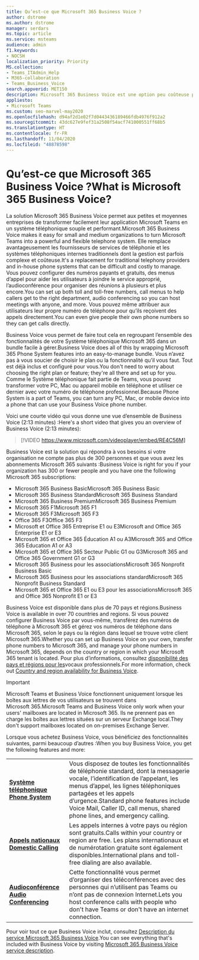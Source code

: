 ```yaml
---
title: Qu’est-ce que Microsoft 365 Business Voice ?
author: dstrome
ms.author: dstrome
manager: serdars
ms.topic: article
ms.service: msteams
audience: admin
f1.keywords:
- NOCSH
localization_priority: Priority
MS.collection:
- Teams_ITAdmin_Help
- M365-collaboration
- Teams_Business_Voice
search.appverid: MET150
description: Microsoft 365 Business Voice est une option peu coûteuse pour les appels vocaux, qui permet aux petites et moyennes entreprises de communiquer plus efficacement.
appliesto:
- Microsoft Teams
ms.custom: seo-marvel-may2020
ms.openlocfilehash: d94af2d1e02f7d0443436189466fdb4976f912a2
ms.sourcegitcommit: 43dc627e9fef31a2508f54acf741000551ff68b5
ms.translationtype: HT
ms.contentlocale: fr-FR
ms.lasthandoff: 11/04/2020
ms.locfileid: "48878598"
---
```

# <a name="what-is-microsoft-365-business-voice"></a><span data-ttu-id="f8dd2-103">Qu’est-ce que Microsoft 365 Business Voice ?</span><span class="sxs-lookup"><span data-stu-id="f8dd2-103">What is Microsoft 365 Business Voice?</span></span>

<span data-ttu-id="f8dd2-104">La solution Microsoft 365 Business Voice permet aux petites et moyennes entreprises de transformer facilement leur application Microsoft Teams en un système téléphonique souple et performant.</span><span class="sxs-lookup"><span data-stu-id="f8dd2-104">Microsoft 365 Business Voice makes it easy for small and medium organizations to turn Microsoft Teams into a powerful and flexible telephone system.</span></span> <span data-ttu-id="f8dd2-105">Elle remplace avantageusement les fournisseurs de services de téléphonie et les systèmes téléphoniques internes traditionnels dont la gestion est parfois complexe et coûteuse.</span><span class="sxs-lookup"><span data-stu-id="f8dd2-105">It's a replacement for traditional telephony providers and in-house phone systems that can be difficult and costly to manage.</span></span> <span data-ttu-id="f8dd2-106">Vous pouvez configurer des numéros payants et gratuits, des menus d’appel pour aider les utilisateurs à joindre le service approprié, l’audioconférence pour organiser des réunions à plusieurs et plus encore.</span><span class="sxs-lookup"><span data-stu-id="f8dd2-106">You can set up both toll and toll-free numbers, call menus to help callers get to the right department, audio conferencing so you can host meetings with anyone, and more.</span></span> <span data-ttu-id="f8dd2-107">Vous pouvez même attribuer aux utilisateurs leur propre numéro de téléphone pour qu’ils reçoivent des appels directement.</span><span class="sxs-lookup"><span data-stu-id="f8dd2-107">You can even give people their own phone numbers so they can get calls directly.</span></span>

<span data-ttu-id="f8dd2-108">Business Voice vous permet de faire tout cela en regroupant l’ensemble des fonctionnalités de votre Système téléphonique Microsoft 365 dans un bundle facile à gérer.</span><span class="sxs-lookup"><span data-stu-id="f8dd2-108">Business Voice does all of this by wrapping Microsoft 365 Phone System features into an easy-to-manage bundle.</span></span> <span data-ttu-id="f8dd2-109">Vous n’avez pas à vous soucier de choisir le plan ou la fonctionnalité qu’il vous faut. Tout est déjà inclus et configuré pour vous.</span><span class="sxs-lookup"><span data-stu-id="f8dd2-109">You don't need to worry about choosing the right plan or feature; they're all there and set up for you.</span></span> <span data-ttu-id="f8dd2-110">Comme le Système téléphonique fait partie de Teams, vous pouvez transformer votre PC, Mac ou appareil mobile en téléphone et utiliser ce dernier avec votre numéro de téléphone professionnel.</span><span class="sxs-lookup"><span data-stu-id="f8dd2-110">Because Phone System is a part of Teams, you can turn any PC, Mac, or mobile device into a phone that can use your Business Voice phone number.</span></span>

<span data-ttu-id="f8dd2-111">Voici une courte vidéo qui vous donne une vue d’ensemble de Business Voice (2:13 minutes) :</span><span class="sxs-lookup"><span data-stu-id="f8dd2-111">Here's a short video that gives you an overview of Business Voice (2:13 minutes):</span></span>

> [!VIDEO https://www.microsoft.com/videoplayer/embed/RE4C56M]

<span data-ttu-id="f8dd2-112">Business Voice est la solution qui répondra à vos besoins si votre organisation ne compte pas plus de 300 personnes et que vous avez les abonnements Microsoft 365 suivants :</span><span class="sxs-lookup"><span data-stu-id="f8dd2-112">Business Voice is right for you if your organization has 300 or fewer people and you have one the following Microsoft 365 subscriptions:</span></span>

- <span data-ttu-id="f8dd2-113">Microsoft 365 Business Basic</span><span class="sxs-lookup"><span data-stu-id="f8dd2-113">Microsoft 365 Business Basic</span></span>
- <span data-ttu-id="f8dd2-114">Microsoft 365 Business Standard</span><span class="sxs-lookup"><span data-stu-id="f8dd2-114">Microsoft 365 Business Standard</span></span>
- <span data-ttu-id="f8dd2-115">Microsoft 365 Business Premium</span><span class="sxs-lookup"><span data-stu-id="f8dd2-115">Microsoft 365 Business Premium</span></span>
- <span data-ttu-id="f8dd2-116">Microsoft 365 F1</span><span class="sxs-lookup"><span data-stu-id="f8dd2-116">Microsoft 365 F1</span></span>
- <span data-ttu-id="f8dd2-117">Microsoft 365 F3</span><span class="sxs-lookup"><span data-stu-id="f8dd2-117">Microsoft 365 F3</span></span>
- <span data-ttu-id="f8dd2-118">Office 365 F3</span><span class="sxs-lookup"><span data-stu-id="f8dd2-118">Office 365 F3</span></span>
- <span data-ttu-id="f8dd2-119">Microsoft et Office 365 Entreprise E1 ou E3</span><span class="sxs-lookup"><span data-stu-id="f8dd2-119">Microsoft and Office 365 Enterprise E1 or E3</span></span>
- <span data-ttu-id="f8dd2-120">Microsoft 365 et Office 365 Éducation A1 ou A3</span><span class="sxs-lookup"><span data-stu-id="f8dd2-120">Microsoft 365 and Office 365 Education A1 or A3</span></span>
- <span data-ttu-id="f8dd2-121">Microsoft 365 et Office 365 Secteur Public G1 ou G3</span><span class="sxs-lookup"><span data-stu-id="f8dd2-121">Microsoft 365 and Office 365 Government G1 or G3</span></span>
- <span data-ttu-id="f8dd2-122">Microsoft 365 Business pour les associations</span><span class="sxs-lookup"><span data-stu-id="f8dd2-122">Microsoft 365 Nonprofit Business Basic</span></span>
- <span data-ttu-id="f8dd2-123">Microsoft 365 Business pour les associations standard</span><span class="sxs-lookup"><span data-stu-id="f8dd2-123">Microsoft 365 Nonprofit Business Standard</span></span>
- <span data-ttu-id="f8dd2-124">Microsoft 365 et Office 365 E1 ou E3 pour les associations</span><span class="sxs-lookup"><span data-stu-id="f8dd2-124">Microsoft 365 and Office 365 Nonprofit E1 or E3</span></span>

<span data-ttu-id="f8dd2-125">Business Voice est disponible dans plus de 70 pays et régions.</span><span class="sxs-lookup"><span data-stu-id="f8dd2-125">Business Voice is available in over 70 countries and regions.</span></span> <span data-ttu-id="f8dd2-126">Si vous pouvez configurer Business Voice par vous-même, transférez des numéros de téléphone à Microsoft 365 et gérez vos numéros de téléphone dans Microsoft 365, selon le pays ou la région dans lequel se trouve votre client Microsoft 365.</span><span class="sxs-lookup"><span data-stu-id="f8dd2-126">Whether you can set up Business Voice on your own, transfer phone numbers to Microsoft 365, and manage your phone numbers in Microsoft 365, depends on the country or region in which your Microsoft 365 tenant is located.</span></span> <span data-ttu-id="f8dd2-127">Pour plus d’informations, consultez [disponibilité des pays et régions pour les](country-region-availability.md)vocaux professionnels.</span><span class="sxs-lookup"><span data-stu-id="f8dd2-127">For more information, check out [Country and region availability for Business Voice](country-region-availability.md).</span></span>

> [!IMPORTANT]
>
> <span data-ttu-id="f8dd2-128">Microsoft Teams et Business Voice fonctionnent uniquement lorsque les boîtes aux lettres de vos utilisateurs se trouvent dans Microsoft 365.</span><span class="sxs-lookup"><span data-stu-id="f8dd2-128">Microsoft Teams and Business Voice only work when your users' mailboxes are located in Microsoft 365.</span></span>  <span data-ttu-id="f8dd2-129">Ils ne prennent pas en charge les boîtes aux lettres situées sur un serveur Exchange local.</span><span class="sxs-lookup"><span data-stu-id="f8dd2-129">They don't support mailboxes located on on-premises Exchange Server.</span></span>

<span data-ttu-id="f8dd2-130">Lorsque vous achetez Business Voice, vous bénéficiez des fonctionnalités suivantes, parmi beaucoup d’autres :</span><span class="sxs-lookup"><span data-stu-id="f8dd2-130">When you buy Business Voice, you get the following features and more:</span></span>

<table>
    <tr>
        <td><span data-ttu-id="f8dd2-131"><b><a href="/microsoftteams/what-is-phone-system-in-office-365">Système téléphonique</a></b>
        </span><span class="sxs-lookup"><span data-stu-id="f8dd2-131"><b><a href="/microsoftteams/what-is-phone-system-in-office-365">Phone System</a></b>
        </span></span></td>
        <td><span data-ttu-id="f8dd2-132">Vous disposez de toutes les fonctionnalités de téléphonie standard, dont la messagerie vocale, l’identification de l’appelant, les menus d’appel, les lignes téléphoniques partagées et les appels d’urgence.</span><span class="sxs-lookup"><span data-stu-id="f8dd2-132">Standard phone features include Voice Mail, Caller ID, call menus, shared phone lines, and emergency calling.</span></span>
        </td>
    </tr>
<tr>
        <td><span data-ttu-id="f8dd2-133"><b><a href="/microsoftteams/calling-plan-landing-page">Appels nationaux</a></b>
        </span><span class="sxs-lookup"><span data-stu-id="f8dd2-133"><b><a href="/microsoftteams/calling-plan-landing-page">Domestic Calling</a></b>
        </span></span></td>
        <td><span data-ttu-id="f8dd2-134">Les appels internes à votre pays ou région sont gratuits.</span><span class="sxs-lookup"><span data-stu-id="f8dd2-134">Calls within your country or region are free.</span></span> <span data-ttu-id="f8dd2-135">Les plans internationaux et de numérotation gratuite sont également disponibles.</span><span class="sxs-lookup"><span data-stu-id="f8dd2-135">International plans and toll-free dialing are also available.</span></span>
        </td>
    </tr>
    <tr>
        <td><span data-ttu-id="f8dd2-136"><b><a href="/microsoftteams/audio-conferencing-in-office-365">Audioconférence</a></b>
        </span><span class="sxs-lookup"><span data-stu-id="f8dd2-136"><b><a href="/microsoftteams/audio-conferencing-in-office-365">Audio Conferencing</a></b>
        </span></span></td>
        <td><span data-ttu-id="f8dd2-137">Cette fonctionnalité vous permet d’organiser des téléconférences avec des personnes qui n’utilisent pas Teams ou n’ont pas de connexion Internet.</span><span class="sxs-lookup"><span data-stu-id="f8dd2-137">Lets you host conference calls with people who don't have Teams or don't have an internet connection.</span></span>
        </td>
    </tr>
</table>

<span data-ttu-id="f8dd2-138">Pour voir tout ce que Business Voice inclut, consultez [Description du service Microsoft 365 Business Voice](https://docs.microsoft.com/office365/servicedescriptions/microsoft-365-business-voice-service-description).</span><span class="sxs-lookup"><span data-stu-id="f8dd2-138">You can see everything that's included with Business Voice by visiting [Microsoft 365 Business Voice service description](https://docs.microsoft.com/office365/servicedescriptions/microsoft-365-business-voice-service-description).</span></span>

